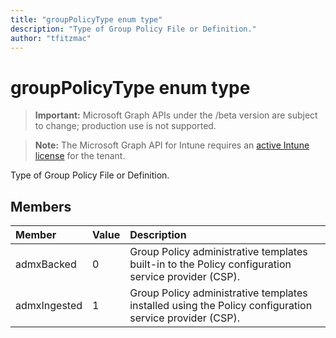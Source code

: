 ```yaml
---
title: "groupPolicyType enum type"
description: "Type of Group Policy File or Definition."
author: "tfitzmac"
---
```


# groupPolicyType enum type

> **Important:** Microsoft Graph APIs under the /beta version are subject to change; production use is not supported.

> **Note:** The Microsoft Graph API for Intune requires an [active Intune license](https://go.microsoft.com/fwlink/?linkid=839381) for the tenant.

Type of Group Policy File or Definition.

## Members
|Member|Value|Description|
|:---|:---|:---|
|admxBacked|0|Group Policy administrative templates built-in to the Policy configuration service provider (CSP).|
|admxIngested|1|Group Policy administrative templates installed using the Policy configuration service provider (CSP).|



